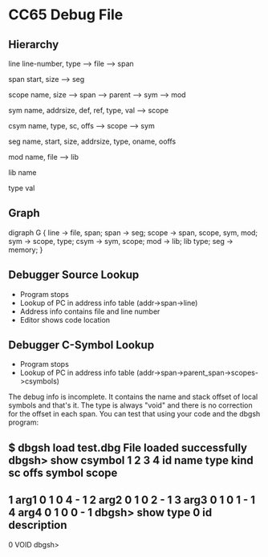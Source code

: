 # CC65 Debug File

## Hierarchy

line
    line-number, type
    --> file
    --> span

span
    start, size
    --> seg

scope
    name, size
    --> span
    --> parent
    --> sym
    --> mod

sym
    name, addrsize, def, ref, type, val
    --> scope

csym
    name, type, sc, offs
    --> scope
    --> sym

seg
    name, start, size, addrsize, type, oname, ooffs

mod
    name, file
    --> lib

lib
    name

type
    val

## Graph

digraph G {
    line -> file, span;
    span -> seg;
    scope -> span, scope, sym, mod;
    sym -> scope, type;
    csym -> sym, scope;
    mod -> lib;
    lib type;
    seg -> memory;
}

## Debugger Source Lookup

- Program stops
- Lookup of PC in address info table (addr->span->line)
- Address info contains file and line number
- Editor shows code location

## Debugger C-Symbol Lookup

- Program stops
- Lookup of PC in address info table (addr->span->parent_span->scopes->csymbols)

The debug info is incomplete. It contains the name and stack offset of local symbols and that's it. The type is always "void" and there is no correction for the offset in each span. You can test that using your code and the dbgsh program:

$ dbgsh load test.dbg
File loaded successfully
dbgsh> show csymbol 1 2 3 4
  id  name                        type  kind   sc   offs  symbol scope
---------------------------------------------------------------------------
   1  arg1                           0     1     0     4       -     1
   2  arg2                           0     1     0     2       -     1
   3  arg3                           0     1     0     1       -     1
   4  arg4                           0     1     0     0       -     1
dbgsh> show type 0
  id  description
---------------------------------------------------------------------------
   0  VOID
dbgsh>
